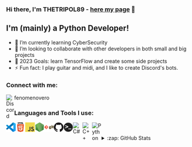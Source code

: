 ### Hi there, I'm THETRIPOL89 - [here my page][website] 👋

## I'm (mainly) a Python Developer!

- 🌱 I’m currently learning CyberSecurity
- 👯 I’m looking to collaborate with other developers in both small and big projects
- 🥅 2023 Goals: learn TensorFlow and create some side projects
- ⚡ Fun fact: I play guitar and midi, and I like to create Discord's bots.

### Connect with me:

<img align="left" alt="Discord" width="22px" src="https://play-lh.googleusercontent.com/xQ-meXSBylIU8VKA7yUQXDwRu99JX8ic7mAsM4sBidjRgtMyhBDmYD4CpATqrdc1SA" /> fenomenovero

### Languages and Tools I use:

<img align="left" alt="Visual Studio Code" width="26px" src="https://raw.githubusercontent.com/github/explore/80688e429a7d4ef2fca1e82350fe8e3517d3494d/topics/visual-studio-code/visual-studio-code.png" />
<img align="left" alt="HTML5" width="26px" src="https://raw.githubusercontent.com/github/explore/80688e429a7d4ef2fca1e82350fe8e3517d3494d/topics/html/html.png" />
<img align="left" alt="JavaScript" width="26px" src="https://raw.githubusercontent.com/github/explore/80688e429a7d4ef2fca1e82350fe8e3517d3494d/topics/javascript/javascript.png" />
<img align="left" alt="Node.js" width="26px" src="https://raw.githubusercontent.com/github/explore/80688e429a7d4ef2fca1e82350fe8e3517d3494d/topics/nodejs/nodejs.png" />
<img align="left" alt="Git" width="26px" src="https://raw.githubusercontent.com/github/explore/80688e429a7d4ef2fca1e82350fe8e3517d3494d/topics/git/git.png" />
<img align="left" alt="GitHub" width="26px" src="https://raw.githubusercontent.com/github/explore/78df643247d429f6cc873026c0622819ad797942/topics/github/github.png" />
<img align="left" alt="Terminal" width="26px" src="https://raw.githubusercontent.com/github/explore/80688e429a7d4ef2fca1e82350fe8e3517d3494d/topics/terminal/terminal.png" />
<img align="left" alt="C#" width="26px" src="https://amerlin.keantex.com/wp-content/uploads/2019/11/csharp-range.png" />
<img align="left" alt="C++" width="26px" src="https://upload.wikimedia.org/wikipedia/commons/1/18/ISO_C%2B%2B_Logo.svg" />
<img align="left" alt="Python" width="26px" src="https://www.geekandjob.com/uploads/wiki/64f36195573eec62511adc821d374ceb3619b37f.png" />


<br />
<br />


<details>
  <summary>:zap: GitHub Stats</summary>

  ![THETRIPOL's Github Stats](https://github-readme-stats.vercel.app/api?username=thetripol89&theme=gotham&show_icons=true)

</details>

[website]: https://github.com/THETRIPOL89
